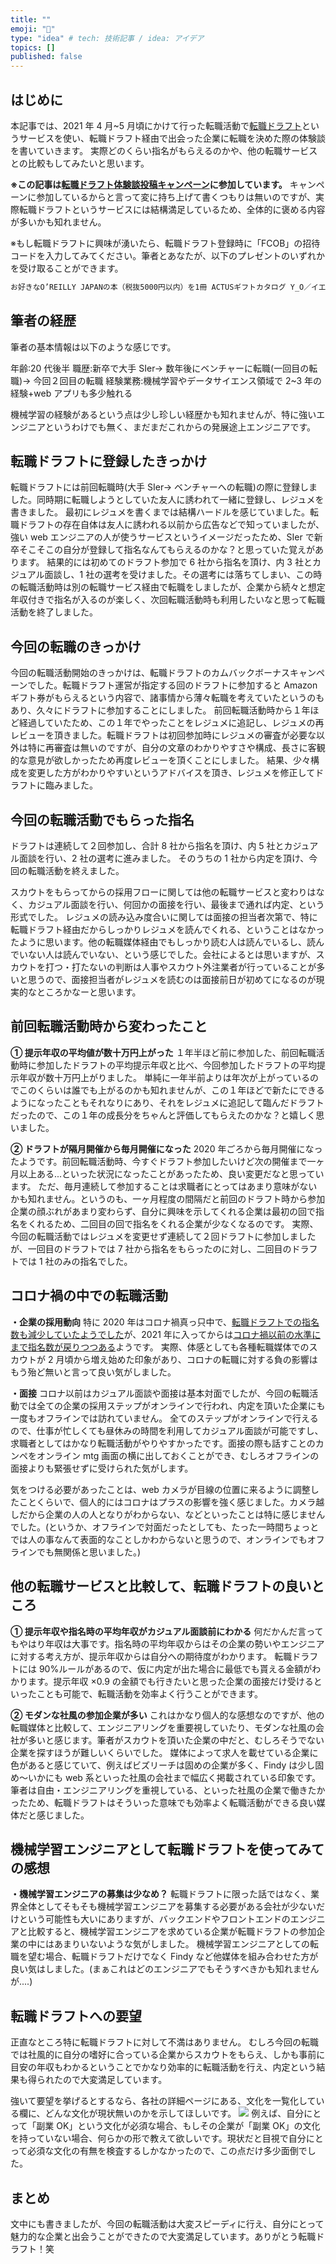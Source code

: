 ```yaml
---
title: ""
emoji: "🤖"
type: "idea" # tech: 技術記事 / idea: アイデア
topics: []
published: false
---
```


## はじめに

本記事では、2021 年 4 月~5 月頃にかけて行った転職活動で[転職ドラフト](https://job-draft.jp/ "転職ドラフト")というサービスを使い、転職ドラフト経由で出会った企業に転職を決めた際の体験談を書いていきます。
実際どのくらい指名がもらえるのかや、他の転職サービスとの比較もしてみたいと思います。

**※この記事は[転職ドラフト体験談投稿キャンペーン](https://job-draft.jp/articles/251)に参加しています。**
キャンペーンに参加しているからと言って変に持ち上げて書くつもりは無いのですが、実際転職ドラフトというサービスには結構満足しているため、全体的に褒める内容が多いかも知れません。

※もし転職ドラフトに興味が湧いたら、転職ドラフト登録時に「FCOB」の招待コードを入力してみてください。筆者とあなたが、以下のプレゼントのいずれかを受け取ることができます。

```html
お好きなO’REILLY JAPANの本（税抜5000円以内）を1冊 ACTUSギフトカタログ Y_O／イエローオーカー DNS プロテインホエイ100 1kg 転職ドラフトオリジナル ドラフトビール 6本入り COMP 5000円分 Amazonギフト券 3000円分
```

## 筆者の経歴

筆者の基本情報は以下のような感じです。

年齢:20 代後半
職歴:新卒で大手 SIer→ 数年後にベンチャーに転職(一回目の転職)→ 今回２回目の転職
経験業務:機械学習やデータサイエンス領域で 2~3 年の経験+web アプリも多少触れる

機械学習の経験があるという点は少し珍しい経歴かも知れませんが、特に強いエンジニアというわけでも無く、まだまだこれからの発展途上エンジニアです。

## 転職ドラフトに登録したきっかけ

転職ドラフトには前回転職時(大手 SIer→ ベンチャーへの転職)の際に登録しました。同時期に転職しようとしていた友人に誘われて一緒に登録し、レジュメを書きました。
最初にレジュメを書くまでは結構ハードルを感じていました。転職ドラフトの存在自体は友人に誘われる以前から広告などで知っていましたが、強い web エンジニアの人が使うサービスというイメージだったため、SIer で新卒そこそこの自分が登録して指名なんてもらえるのかな？と思っていた覚えがあります。
結果的には初めてのドラフト参加で 6 社から指名を頂け、内 3 社とカジュアル面談し、1 社の選考を受けました。その選考には落ちてしまい、この時の転職活動時は別の転職サービス経由で転職をしましたが、企業から続々と想定年収付きで指名が入るのが楽しく、次回転職活動時も利用したいなと思って転職活動を終了しました。

## 今回の転職のきっかけ

今回の転職活動開始のきっかけは、転職ドラフトのカムバックボーナスキャンペーンでした。転職ドラフト運営が指定する回のドラフトに参加すると Amazon ギフト券がもらえるという内容で、諸事情から薄々転職を考えていたというのもあり、久々にドラフトに参加することにしました。
前回転職活動時から１年ほど経過していたため、この１年でやったことをレジュメに追記し、レジュメの再レビューを頂きました。転職ドラフトは初回参加時にレジュメの審査が必要な以外は特に再審査は無いのですが、自分の文章のわかりやすさや構成、長さに客観的な意見が欲しかったため再度レビューを頂くことにしました。
結果、少々構成を変更した方がわかりやすいというアドバイスを頂き、レジュメを修正してドラフトに臨みました。

## 今回の転職活動でもらった指名

ドラフトは連続して２回参加し、合計 8 社から指名を頂け、内 5 社とカジュアル面談を行い、2 社の選考に進みました。
そのうちの 1 社から内定を頂け、今回の転職活動を終えました。

スカウトをもらってからの採用フローに関しては他の転職サービスと変わりはなく、カジュアル面談を行い、何回かの面接を行い、最後まで通れば内定、という形式でした。
レジュメの読み込み度合いに関しては面接の担当者次第で、特に転職ドラフト経由だからしっかりレジュメを読んでくれる、ということはなかったように思います。他の転職媒体経由でもしっかり読む人は読んでいるし、読んでいない人は読んでいない、という感じでした。会社によるとは思いますが、スカウトを打つ・打たないの判断は人事やスカウト外注業者が行っていることが多いと思うので、面接担当者がレジュメを読むのは面接前日が初めてになるのが現実的なところかなーと思います。

## 前回転職活動時から変わったこと

**① 提示年収の平均値が数十万円上がった**
１年半ほど前に参加した、前回転職活動時に参加したドラフトの平均提示年収と比べ、今回参加したドラフトの平均提示年収が数十万円上がりました。
単純に一年半前よりは年次が上がっているのでこのくらいは誰でも上がるのかも知れませんが、この１年ほどで新たにできるようになったこともそれなりにあり、それをレジュメに追記して臨んだドラフトだったので、この１年の成長分をちゃんと評価してもらえたのかな？と嬉しく思いました。

**② ドラフトが隔月開催から毎月開催になった**
2020 年ごろから毎月開催になったようです。前回転職活動時、今すぐドラフト参加したいけど次の開催まで一ヶ月以上ある...といった状況になったことがあったため、良い変更だなと思っています。
ただ、毎月連続して参加することは求職者にとってはあまり意味がないかも知れません。というのも、一ヶ月程度の間隔だと前回のドラフト時から参加企業の顔ぶれがあまり変わらず、自分に興味を示してくれる企業は最初の回で指名をくれるため、二回目の回で指名をくれる企業が少なくなるのです。
実際、今回の転職活動ではレジュメを変更せず連続して２回ドラフトに参加しましたが、一回目のドラフトでは 7 社から指名をもらったのに対し、二回目のドラフトでは 1 社のみの指名でした。

## コロナ禍の中での転職活動

**・企業の採用動向**
特に 2020 年はコロナ禍真っ只中で、[転職ドラフトでの指名数も減少していたようでした](https://job-draft.jp/articles/479 "転職ドラフトの参加企業数も減少していたようでした")が、2021 年に入ってからは[コロナ禍以前の水準にまで指名数が戻りつつある](https://job-draft.jp/festivals "コロナ禍以前の水準にまで指名数が戻りつつある")ようです。
実際、体感としても各種転職媒体でのスカウトが 2 月頃から増え始めた印象があり、コロナの転職に対する負の影響はもう殆ど無いと言って良い気がしました。

**・面接**
コロナ以前はカジュアル面談や面接は基本対面でしたが、今回の転職活動では全ての企業の採用ステップがオンラインで行われ、内定を頂いた企業にも一度もオフラインでは訪れていません。
全てのステップがオンラインで行えるので、仕事が忙しくても昼休みの時間を利用してカジュアル面談が可能ですし、求職者としてはかなり転職活動がやりやすかったです。面接の際も話すことのカンペをオンライン mtg 画面の横に出しておくことができ、むしろオフラインの面接よりも緊張せずに受けられた気がします。

気をつける必要があったことは、web カメラが目線の位置に来るように調整したことくらいで、個人的にはコロナはプラスの影響を強く感じました。カメラ越しだから企業の人の人となりがわからない、などといったことは特に感じませんでした。(というか、オフラインで対面だったとしても、たった一時間ちょっとでは人の事なんて表面的なことしかわからないと思うので、オンラインでもオフラインでも無関係と思いました。)

## 他の転職サービスと比較して、転職ドラフトの良いところ

**① 提示年収や指名時の平均年収がカジュアル面談前にわかる**
何だかんだ言ってもやはり年収は大事です。指名時の平均年収からはその企業の勢いやエンジニアに対する考え方が、提示年収からは自分への期待度がわかります。
転職ドラフトには 90%ルールがあるので、仮に内定が出た場合に最低でも貰える金額がわかります。提示年収 ×0.9 の金額でも行きたいと思った企業の面接だけ受けるといったことも可能で、転職活動を効率よく行うことができます。

**② モダンな社風の参加企業が多い**
これはかなり個人的な感想なのですが、他の転職媒体と比較して、エンジニアリングを重要視していたり、モダンな社風の会社が多いと感じます。筆者がスカウトを頂いた企業の中だと、むしろそうでない企業を探すほうが難しいくらいでした。
媒体によって求人を載せている企業に色があると感じていて、例えばビズリーチは固めの企業が多く、Findy は少し固め〜いかにも web 系といった社風の会社まで幅広く掲載されている印象です。
筆者は自由・エンジニアリングを重視している、といった社風の企業で働きたかったため、転職ドラフトはそういった意味でも効率よく転職活動ができる良い媒体だと感じました。

## 機械学習エンジニアとして転職ドラフトを使ってみての感想

**・機械学習エンジニアの募集は少なめ？**
転職ドラフトに限った話ではなく、業界全体としてそもそも機械学習エンジニアを募集する必要がある会社が少ないだけという可能性も大いにありますが、バックエンドやフロントエンドのエンジニアと比較すると、機械学習エンジニアを求めている企業が転職ドラフトの参加企業の中にはあまりいないような気がしました。
機械学習エンジニアとしての転職を望む場合、転職ドラフトだけでなく Findy など他媒体を組み合わせた方が良い気はしました。(まぁこれはどのエンジニアでもそうすべきかも知れませんが....)

## 転職ドラフトへの要望

正直なところ特に転職ドラフトに対して不満はありません。
むしろ今回の転職では社風的に自分の嗜好に合っている企業からスカウトをもらえ、しかも事前に目安の年収もわかるということでかなり効率的に転職活動を行え、内定という結果も得られたので大変満足しています。

強いて要望を挙げるとするなら、各社の詳細ページにある、文化を一覧化している欄に、どんな文化が現状無いのかを示してほしいです。
![](https://lonely-journalclub.com/wp-content/uploads/2021/06/20210611-224024-168x300.png)
例えば、自分にとって「副業 OK」という文化が必須な場合、もしその企業が「副業 OK」の文化を持っていない場合、何らかの形で教えて欲しいです。現状だと目視で自分にとって必須な文化の有無を検査するしかなかったので、この点だけ多少面倒でした。

## まとめ

文中にも書きましたが、今回の転職活動は大変スピーディに行え、自分にとって魅力的な企業と出会うことができたので大変満足しています。ありがとう転職ドラフト！笑
